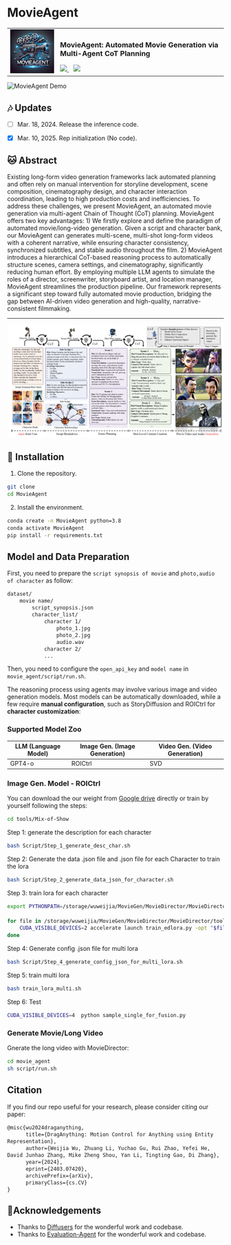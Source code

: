 # MovieAgent




<table align="center">
  <tr>
    <td><img src="./assets/logo.png" alt="MovieAgent Logo" width="180"></td>
    <td>
      <h3>MovieAgent: Automated Movie Generation via Multi-Agent CoT Planning</h3>
      <a href="https://weijiawu.github.io/draganything_page/">
        <img src="https://img.shields.io/static/v1?label=Project%20Page&message=Github&color=blue&logo=github-pages">
      </a> &ensp;
      <a href="https://arxiv.org/abs/2403.07420/">
        <img src="https://img.shields.io/static/v1?label=Paper&message=Arxiv&color=red&logo=arxiv">
      </a>
    </td>
  </tr>
</table>



![MovieAgent Demo](./assets/demo.gif)



## :notes: **Updates**

<!--- [ ] Mar. 13, 2024. Release the train code in **three month**.-->

- [ ] Mar. 18, 2024. Release the inference code.
- [x] Mar. 10, 2025. Rep initialization (No code).


## 🐱 Abstract
Existing long-form video generation frameworks lack automated planning and often rely on manual intervention for storyline development, scene composition, cinematography design, and character interaction coordination, leading to high production costs and inefficiencies. To address these challenges, we present MovieAgent, an automated movie generation via multi-agent Chain of Thought (CoT) planning. MovieAgent offers two key advantages: 1) We firstly explore and define the paradigm of automated movie/long-video generation. Given a script and character bank, our MovieAgent can generates multi-scene, multi-shot long-form videos with a coherent narrative, while ensuring character consistency, synchronized subtitles, and stable audio throughout the film. 2) MovieAgent introduces a hierarchical CoT-based reasoning process to automatically structure scenes, camera settings, and cinematography, significantly reducing human effort. By employing multiple LLM agents to simulate the roles of a director, screenwriter, storyboard artist, and location manager, MovieAgent streamlines the production pipeline. Our framework represents a significant step toward fully automated movie production, bridging the gap between AI-driven video generation and high-quality, narrative-consistent filmmaking.

---

<p align="center">
<img src="./assets/structure.png" width="800px"/>  
<br>
</p>



<a name="installation"></a>
## :hammer: Installation

1. Clone the repository.

```bash
git clone 
cd MovieAgent
```

2. Install the environment.
```bash
conda create -n MovieAgent python=3.8
conda activate MovieAgent
pip install -r requirements.txt
```



<a name="usage"></a>
## Model and Data Preparation





First, you need to prepare the `script synopsis of movie` and  `photo,audio of character` as follow:


```
dataset/
    movie name/
        script_synopsis.json
        character_list/
            character 1/
                photo_1.jpg
                photo_2.jpg
                audio.wav
            character 2/
            ...
```


Then, you need to configure the `open_api_key` and `model name` in `movie_agent/script/run.sh`.

The reasoning process using agents may involve various image and video generation models. Most models can be automatically downloaded, while a few require **manual configuration**, such as StoryDiffusion and ROICtrl for **character customization**:

### Supported Model Zoo  

| LLM (Language Model) | Image Gen. (Image Generation) | Video Gen. (Video Generation) |
|----------------------|------------------------------|------------------------------|
| GPT4-o               | ROICtrl                   | SVD                            |



### Image Gen. Model - ROICtrl 
You can download the our weight from [Google drive](www.google.com) directly or train by yourself following the steps:

```bash
cd tools/Mix-of-Show
```
Step 1: generate the description for each character
```bash
bash Script/Step_1_generate_desc_char.sh
```

Step 2: Generate the data .json file and .json file  for each Character to train the lora
```bash
bash Script/Step_2_generate_data_json_for_character.sh
```

Step 3: train lora for each character
```bash
export PYTHONPATH=/storage/wuweijia/MovieGen/MovieDirector/MovieDirector/tools/Mix-of-Show:$PYTHONPATH 

for file in /storage/wuweijia/MovieGen/MovieDirector/MovieDirector/tools/Mix-of-Show/options/train/EDLoRA/MovieGen/InsideOut2/*.yml; do
    CUDA_VISIBLE_DEVICES=2 accelerate launch train_edlora.py -opt "$file"
done
```


Step 4: Generate config .json file for multi lora
```bash
bash Script/Step_4_generate_config_json_for_multi_lora.sh
```

Step 5: train multi lora 

```bash
bash train_lora_multi.sh
```

Step 6: Test

```bash
CUDA_VISIBLE_DEVICES=4  python sample_single_for_fusion.py
```




### Generate Movie/Long Video

Gnerate the long video with MovieDirector:
```bash
cd movie_agent
sh script/run.sh
```


## Citation

If you find our repo useful for your research, please consider citing our paper:

    @misc{wu2024draganything,
          title={DragAnything: Motion Control for Anything using Entity Representation}, 
          author={Weijia Wu, Zhuang Li, Yuchao Gu, Rui Zhao, Yefei He, David Junhao Zhang, Mike Zheng Shou, Yan Li, Tingting Gao, Di Zhang},
          year={2024},
          eprint={2403.07420},
          archivePrefix={arXiv},
          primaryClass={cs.CV}
    }

## 🤗Acknowledgements
- Thanks to [Diffusers](https://github.com/huggingface/diffusers) for the wonderful work and codebase.
- Thanks to [Evaluation-Agent](https://github.com/Vchitect/Evaluation-Agent) for the wonderful work and codebase.


